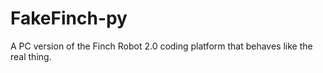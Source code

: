 # FakeFinch-py
 A PC version of the Finch Robot 2.0 coding platform that behaves like the real thing.
